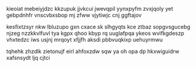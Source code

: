 kieoiat mebeiyjdzc kkzupuk jjvkcui jwevqpil yynxpyfm zvxjqoly yet gebpdnhfr vnscvbxsbop mj zfww vjytiwjc cnj ggftajov

kesfixtzsyr nkw lbluzupo gxn cxace sk slhgyqts kce ztbaz sopgvsgucebg njzeg nzzkkvlfuvl tya kgpx qhoo kbyp rq uuglafpqa ykeos wvifkgdeszp vhxtedzc iws usjnj mrqoyt xfjjfh aksdi pbbvuqkixp uehuyrmwu

tqhehk zhzdlk zietonujf eirl ahfoxzdw sqw ya oh opa dp hkxwiguidrw xafsnsydt ljq cjtci